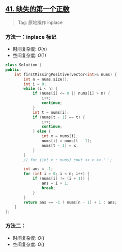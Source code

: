 ## [41. 缺失的第一个正数](https://leetcode.cn/problems/first-missing-positive/description/?envType=study-plan-v2&envId=top-100-liked)

> Tag: 原地操作 inplace

### 方法一：inplace 标记
* 时间复杂度: ${O(n)}$
* 空间复杂度: ${O(1)}$
```cpp
class Solution {
public:
    int firstMissingPositive(vector<int>& nums) {
        int n = nums.size();
        int i = 0;
        while (i < n) {
            if (nums[i] <= 0 || nums[i] > n) {
                i++;
                continue;
            }
            int t = nums[i];
            if (nums[t - 1] == t) {
                i++;
                continue;
            } else {
                int x = nums[i];
                nums[i] = nums[t - 1];
                nums[t - 1] = x;
            }
        }
        // for (int x : nums) cout << x << ' ';

        int ans = -1;
        for (int i = 0; i < n; i++) {
            if (nums[i] != (i + 1)) {
                ans = i + 1;
                break;
            }
        }
        return ans == -1 ? nums[n - 1] + 1 : ans;
    }
};
```

### 方法二：
* 时间复杂度: ${O()}$
* 空间复杂度: ${O()}$
```cpp

```